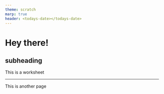 ```yaml
---
theme: scratch
marp: true
header: <todays-date></todays-date>
---
```


# Hey there!

## subheading

This is a worksheet

---

This is another page
